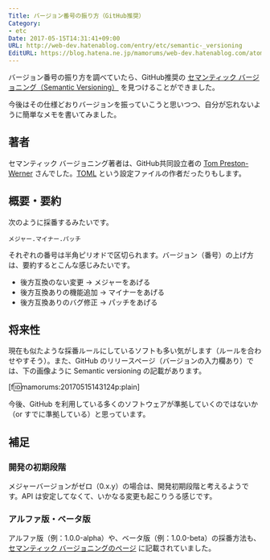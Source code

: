 ```yaml
---
Title: バージョン番号の振り方（GitHub推奨）
Category:
- etc
Date: 2017-05-15T14:31:41+09:00
URL: http://web-dev.hatenablog.com/entry/etc/semantic-_versioning
EditURL: https://blog.hatena.ne.jp/mamorums/web-dev.hatenablog.com/atom/entry/10328749687246536763
---
```


バージョン番号の振り方を調べていたら、GitHub推奨の [セマンティック バージョニング（Semantic Versioning）](http://semver.org/lang/ja/) を見つけることができました。

今後はその仕様どおりバージョンを振っていこうと思いつつ、自分が忘れないように簡単なメモを書いてみました。


## 著者
セマンティック バージョニング著者は、GitHub共同設立者の [Tom Preston-Werner](https://github.com/mojombo) さんでした。[TOML](https://github.com/toml-lang/toml) という設定ファイルの作者だったりもします。


## 概要・要約
次のように採番するみたいです。

```
メジャー.マイナー.パッチ
```

それぞれの番号は半角ピリオドで区切られます。バージョン（番号）の上げ方は、要約するとこんな感じみたいです。

- 後方互換のない変更 -> メジャーをあげる
- 後方互換ありの機能追加 -> マイナーをあげる
- 後方互換ありのバグ修正 -> パッチをあげる


## 将来性
現在も似たような採番ルールにしているソフトも多い気がします（ルールを合わせやすそう）。また、GitHub のリリースページ（バージョンの入力欄あり）では、下の画像ように Semantic versioning の記載があります。

[f:id:mamorums:20170515143124p:plain]

今後、GitHub を利用している多くのソフトウェアが準拠していくのではないか（or すでに準拠している）と思っています。


## 補足
### 開発の初期段階
メジャーバージョンがゼロ（0.x.y）の場合は、開発初期段階と考えるようです。API は安定してなくて、いかなる変更も起こりうる感じです。

### アルファ版・ベータ版
アルファ版（例：1.0.0-alpha）や、ベータ版（例：1.0.0-beta）の採番方法も、[セマンティック バージョニングのページ](http://semver.org/lang/ja/) に記載されていました。
